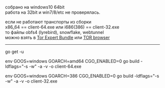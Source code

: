 
собрано на windows10 64bit\
работа на 32bit и win7/8/etc не проверялась.

если не работают транспорты из сборки\
x86_64 == client-64.exe или i686(386) == client-32.exe\
то файлы obfs4 (lyrebird), snowflake, webtunnel\
можно взять в [Tor Expert Bundle](https://www.torproject.org/download/tor/)
или [TOR browser](https://dist.torproject.org/torbrowser/)

---

go get -u

env GOOS=windows GOARCH=amd64 CGO_ENABLED=0 go build -ldflags="-s -w" -a -v -o client-64.exe

env GOOS=windows GOARCH=386 CGO_ENABLED=0 go build -ldflags="-s -w" -a -v -o client-32.exe
